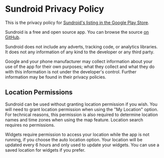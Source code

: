 Sundroid Privacy Policy
=======================

This is the privacy policy for [Sundroid's listing in the Google Play Store](https://play.google.com/store/apps/details?id=uk.co.sundroid.free).

Sundroid is a free and open source app. You can browse the source [on GitHub](https://github.com/davemorrissey/sundroid).

Sundroid does not include any adverts, tracking code, or analytics libraries. It does not any
information of any kind to the developer or any third party.

Google and your phone manufacturer may collect information about your use of the app for their own
purposes; what they collect and what they do with this information is not under the developer's
control. Further information may be found in their privacy policies.

Location Permissions
--------------------

Sundroid can be used without granting location permission if you wish. You will need to grant location
permission when using the "My Location" option. For technical reasons, this permission is also required
to determine location names and time zones when using the map feature. Location search requires no
permissions.

Widgets require permission to access your location while the app is not running, if you choose the
auto location option. Your location will be updated every 6 hours and only used to update your widgets.
You can use a saved location for widgets if you prefer.